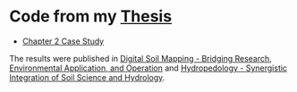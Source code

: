 # Code from my [Thesis](https://pqdtopen.proquest.com/pubnum/1524652.html)

- [Chapter 2 Case Study](https://smroecker.github.io/thesis-wvu/scale/analysis.html)

The results were published in [Digital Soil Mapping - Bridging Research, Environmental Application, and Operation](https://link.springer.com/chapter/10.1007%2F978-90-481-8863-5_5) and [Hydropedology - Synergistic Integration of Soil Science and Hydrology](https://www.sciencedirect.com/science/article/pii/B9780123869418000216).
